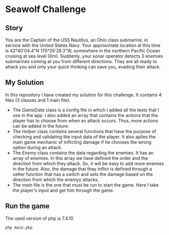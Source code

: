 # Seawolf Challenge

## Story

You are the Captain of the USS Nautilus, an Ohio class submarine, in service with the United
States Navy. Your approximate location at this time is 42°40'04.4"N 175°35'28.3”W,
somewhere in the northern Pacific Ocean cruising at sea level (0m).
Suddenly, your sonar operator detects 3 enemies submarines coming at you from different
directions. They are all ready to attack you and only your quick thinking can save you, evading
their attack.

## My Solution

In this repository I have created my solution for this challenge.
It contains 4 files (3 classes and 1 main file):

- The _GameData_ class is a config file in which I added all the texts that I use in the app. I also added an array that contains the actions that the player has to choose from when an attack occurs. Thus, more actions can be added in the future.
- The _Helper_ class contains several functions that have the purpose of checking and validating the input data of the player. It also aplies the main game mechanic of inflicting damage if he chooses the wrong option during an attack.
- The _Enemy_ class contains the data regarding the enemies. It has an array of enemies. In this array we have defined the order and the direction from which they attack. So, it will be easy to add more enemies in the future. Also, the damage that they inflict is defined through a setter function that has a switch and sets the damage based on the direction from which the enemyy attacks.
- The _main_ file is the one that must be run to start the game. Here I take the player's input and get him through the game.

## Run the game

The used version of php is 7.4.10

```sh
php main.php
```